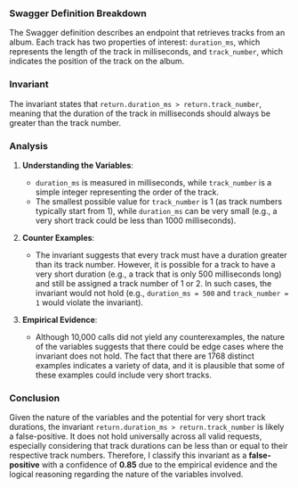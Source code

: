 ### Swagger Definition Breakdown
The Swagger definition describes an endpoint that retrieves tracks from an album. Each track has two properties of interest: `duration_ms`, which represents the length of the track in milliseconds, and `track_number`, which indicates the position of the track on the album.

### Invariant
The invariant states that `return.duration_ms > return.track_number`, meaning that the duration of the track in milliseconds should always be greater than the track number.

### Analysis
1. **Understanding the Variables**: 
   - `duration_ms` is measured in milliseconds, while `track_number` is a simple integer representing the order of the track. 
   - The smallest possible value for `track_number` is 1 (as track numbers typically start from 1), while `duration_ms` can be very small (e.g., a very short track could be less than 1000 milliseconds).

2. **Counter Examples**: 
   - The invariant suggests that every track must have a duration greater than its track number. However, it is possible for a track to have a very short duration (e.g., a track that is only 500 milliseconds long) and still be assigned a track number of 1 or 2. In such cases, the invariant would not hold (e.g., `duration_ms = 500` and `track_number = 1` would violate the invariant).

3. **Empirical Evidence**: 
   - Although 10,000 calls did not yield any counterexamples, the nature of the variables suggests that there could be edge cases where the invariant does not hold. The fact that there are 1768 distinct examples indicates a variety of data, and it is plausible that some of these examples could include very short tracks.

### Conclusion
Given the nature of the variables and the potential for very short track durations, the invariant `return.duration_ms > return.track_number` is likely a false-positive. It does not hold universally across all valid requests, especially considering that track durations can be less than or equal to their respective track numbers. Therefore, I classify this invariant as a **false-positive** with a confidence of **0.85** due to the empirical evidence and the logical reasoning regarding the nature of the variables involved.
